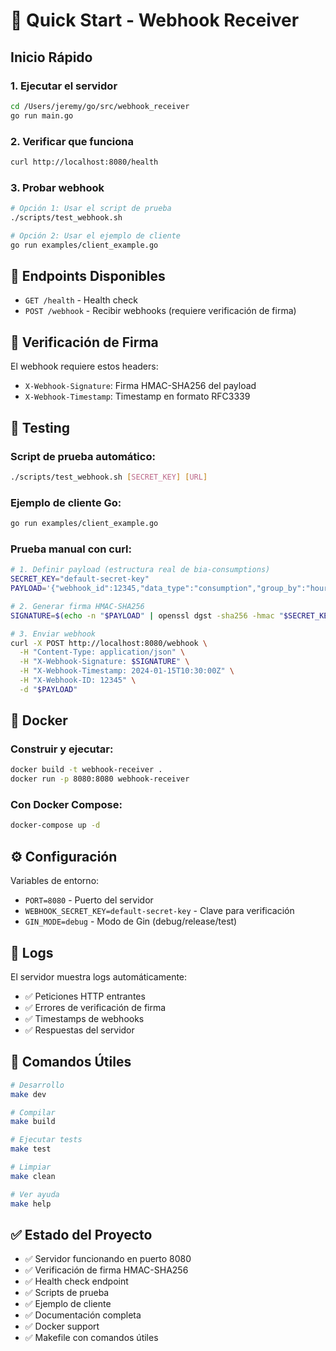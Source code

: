 # 🚀 Quick Start - Webhook Receiver

## Inicio Rápido

### 1. Ejecutar el servidor
```bash
cd /Users/jeremy/go/src/webhook_receiver
go run main.go
```

### 2. Verificar que funciona
```bash
curl http://localhost:8080/health
```

### 3. Probar webhook
```bash
# Opción 1: Usar el script de prueba
./scripts/test_webhook.sh

# Opción 2: Usar el ejemplo de cliente
go run examples/client_example.go
```

## 📡 Endpoints Disponibles

- `GET /health` - Health check
- `POST /webhook` - Recibir webhooks (requiere verificación de firma)

## 🔐 Verificación de Firma

El webhook requiere estos headers:
- `X-Webhook-Signature`: Firma HMAC-SHA256 del payload
- `X-Webhook-Timestamp`: Timestamp en formato RFC3339

## 🧪 Testing

### Script de prueba automático:
```bash
./scripts/test_webhook.sh [SECRET_KEY] [URL]
```

### Ejemplo de cliente Go:
```bash
go run examples/client_example.go
```

### Prueba manual con curl:
```bash
# 1. Definir payload (estructura real de bia-consumptions)
SECRET_KEY="default-secret-key"
PAYLOAD='{"webhook_id":12345,"data_type":"consumption","group_by":"hour","send_interval":"daily","period":{"start_date":"2024-01-15","end_date":"2024-01-16"},"data":{"contract_id":1001,"contract_name":"Demo","sic":"123456789","consumption":[{"hour":0,"active_energy":150.5}]},"timestamp":"2024-01-15T10:30:00Z"}'

# 2. Generar firma HMAC-SHA256
SIGNATURE=$(echo -n "$PAYLOAD" | openssl dgst -sha256 -hmac "$SECRET_KEY" -binary | xxd -p)

# 3. Enviar webhook
curl -X POST http://localhost:8080/webhook \
  -H "Content-Type: application/json" \
  -H "X-Webhook-Signature: $SIGNATURE" \
  -H "X-Webhook-Timestamp: 2024-01-15T10:30:00Z" \
  -H "X-Webhook-ID: 12345" \
  -d "$PAYLOAD"
```

## 🐳 Docker

### Construir y ejecutar:
```bash
docker build -t webhook-receiver .
docker run -p 8080:8080 webhook-receiver
```

### Con Docker Compose:
```bash
docker-compose up -d
```

## ⚙️ Configuración

Variables de entorno:
- `PORT=8080` - Puerto del servidor
- `WEBHOOK_SECRET_KEY=default-secret-key` - Clave para verificación
- `GIN_MODE=debug` - Modo de Gin (debug/release/test)

## 📝 Logs

El servidor muestra logs automáticamente:
- ✅ Peticiones HTTP entrantes
- ✅ Errores de verificación de firma
- ✅ Timestamps de webhooks
- ✅ Respuestas del servidor

## 🔧 Comandos Útiles

```bash
# Desarrollo
make dev

# Compilar
make build

# Ejecutar tests
make test

# Limpiar
make clean

# Ver ayuda
make help
```

## ✅ Estado del Proyecto

- ✅ Servidor funcionando en puerto 8080
- ✅ Verificación de firma HMAC-SHA256
- ✅ Health check endpoint
- ✅ Scripts de prueba
- ✅ Ejemplo de cliente
- ✅ Documentación completa
- ✅ Docker support
- ✅ Makefile con comandos útiles
